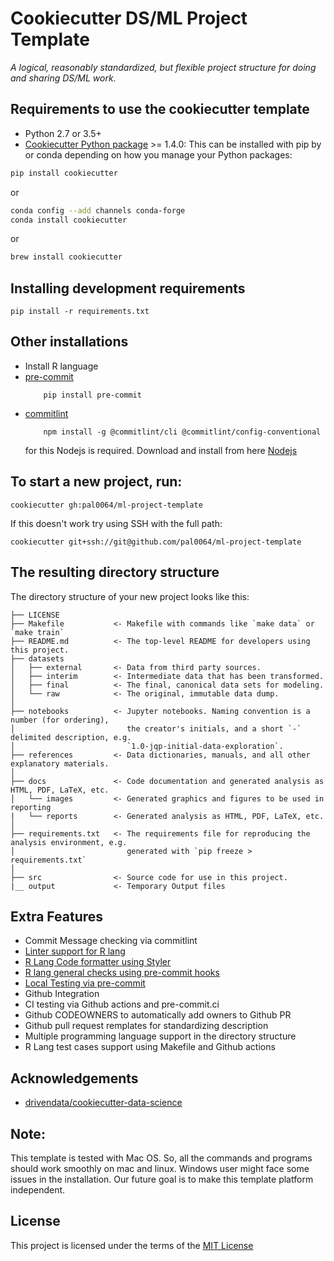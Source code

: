 # Cookiecutter DS/ML Project Template

_A logical, reasonably standardized, but flexible project structure for doing and sharing DS/ML work._


## Requirements to use the cookiecutter template

 - Python 2.7 or 3.5+
 - [Cookiecutter Python package](http://cookiecutter.readthedocs.org/en/latest/installation.html) >= 1.4.0: This can be installed with pip by or conda depending on how you manage your Python packages:

``` bash
pip install cookiecutter
```

or

``` bash
conda config --add channels conda-forge
conda install cookiecutter
```
or 

``` bash
brew install cookiecutter
```

## Installing development requirements

    pip install -r requirements.txt

##  Other installations
- Install R language
- [pre-commit](https://pre-commit.com/)
    ```
        pip install pre-commit
    ```
- [commitlint](https://github.com/conventional-changelog/commitlint)
    ```
        npm install -g @commitlint/cli @commitlint/config-conventional
    ```
    for this Nodejs is required. Download and install from here [Nodejs](https://nodejs.org/en/download/)

## To start a new project, run:

    cookiecutter gh:pal0064/ml-project-template

If this doesn't work try using SSH with the full path:

```
cookiecutter git+ssh://git@github.com/pal0064/ml-project-template
```


## The resulting directory structure

The directory structure of your new project looks like this: 

```
├── LICENSE
├── Makefile           <- Makefile with commands like `make data` or `make train`
├── README.md          <- The top-level README for developers using this project.
├── datasets
│   ├── external       <- Data from third party sources.
│   ├── interim        <- Intermediate data that has been transformed.
│   ├── final          <- The final, canonical data sets for modeling.
│   └── raw            <- The original, immutable data dump.
│
├── notebooks          <- Jupyter notebooks. Naming convention is a number (for ordering),
│                         the creator's initials, and a short `-` delimited description, e.g.
│                         `1.0-jqp-initial-data-exploration`.
├── references         <- Data dictionaries, manuals, and all other explanatory materials.
│
├── docs               <- Code documentation and generated analysis as HTML, PDF, LaTeX, etc.
│   └── images         <- Generated graphics and figures to be used in reporting
|   └── reports        <- Generated analysis as HTML, PDF, LaTeX, etc.
│
├── requirements.txt   <- The requirements file for reproducing the analysis environment, e.g.
│                         generated with `pip freeze > requirements.txt`
│
├── src                <- Source code for use in this project.
|__ output             <- Temporary Output files
```

## Extra Features
- Commit Message checking via commitlint
- [Linter support for R lang](https://github.com/r-lib/lintr)
- [R Lang Code formatter using Styler](https://github.com/r-lib/styler)
- [R lang general checks using pre-commit hooks](https://lorenzwalthert.github.io/precommit/articles/available-hooks.html)
- [Local Testing via pre-commit](https://pre-commit.com/)
- Github Integration 
- CI testing via Github actions and pre-commit.ci
- Github CODEOWNERS to automatically add owners to Github PR
- Github pull request remplates for standardizing description
- Multiple programming language support in the directory structure
- R Lang test cases support using Makefile and Github actions

## Acknowledgements
- [drivendata/cookiecutter-data-science](https://github.com/drivendata/cookiecutter-data-science)

## Note:
This template is tested with Mac OS. So, all the commands and programs should work smoothly on mac and linux. Windows user might face some issues in the installation. Our future goal is to make this template platform independent.

License
-------

This project is licensed under the terms of the [MIT License](/LICENSE)
